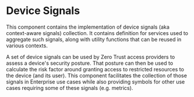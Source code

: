 # Device Signals

This component contains the implementation of device signals (aka context-aware
signals) collection. It contains definition for services used to aggregate such
signals, along with utility functions that can be reused in various contexts.

A set of device signals can be used by Zero Trust access providers to assess a
device's security posture. That posture can then be used to calculate the risk
factor around granting access to restricted resources to the device (and its
user). This component facilitates the collection of those signals in Enterprise
use cases while also providing symbols for other use cases requiring some of
these signals (e.g. metrics).
